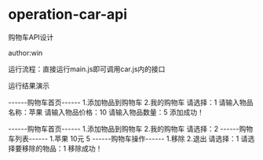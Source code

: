 # operation-car-api
购物车API设计

author:win

运行流程：直接运行main.js即可调用car.js内的接口

运行结果演示

------购物车首页------
1.添加物品到购物车
2.我的购物车
请选择：1
请输入物品名称：苹果
请输入物品价格：10
请输入物品数量：5
添加成功！

------购物车首页------
1.添加物品到购物车
2.我的购物车
请选择：2
------购物车列表------
1.苹果  10元  5
------购物车操作------
1.移除
2.退出
请选择：1
请选择要移除的物品：1
移除成功！
